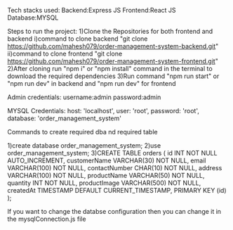 Tech stacks used:
Backend:Express JS
Frontend:React JS
Database:MYSQL

Steps to run the project:
1)Clone the Repositories for both frontend and backend 
    i)command to clone backend "git clone https://github.com/mahesh079/order-management-system-backend.git" 
    ii)command to clone frontend "git clone https://github.com/mahesh079/order-management-system-frontend.git"
2)After cloning run "npm i" or "npm install" command in the terminal to download the required dependencies 
3)Run command "npm run start" or "npm run dev" in backend and "npm run dev" for frontend

Admin credentials:
username:admin
password:admin


MYSQL Credentials:
host: 'localhost',
user: 'root',
password: 'root',
database: 'order_management_system'

Commands to create required dba nd required table

1)create database order_management_system;
2)use order_management_system;
3)CREATE TABLE orders (
    id INT NOT NULL AUTO_INCREMENT,
    customerName VARCHAR(30) NOT NULL,
    email VARCHAR(100) NOT NULL,
    contactNumber CHAR(10) NOT NULL,
    address VARCHAR(100) NOT NULL,
    productName VARCHAR(50) NOT NULL,
    quantity INT NOT NULL,
    productImage VARCHAR(500) NOT NULL,
    createdAt TIMESTAMP DEFAULT CURRENT_TIMESTAMP,
    PRIMARY KEY (id)
);

If you want to change the databse configuration then you can change it in the mysqlConnection.js file
